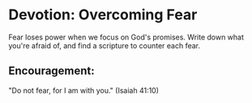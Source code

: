 # Devotion: Overcoming Fear

Fear loses power when we focus on God's promises. Write down what you're afraid of, and find a scripture to counter each fear.

## Encouragement:
"Do not fear, for I am with you." (Isaiah 41:10)
